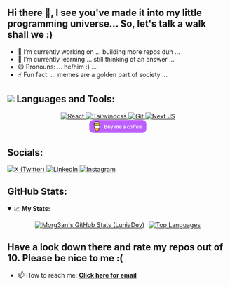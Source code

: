 ## Hi there 👋, I see you've made it into my little programming universe... So, let's talk a walk shall we :)

- 🔭 I’m currently working on ... building more repos duh ...
- 🌱 I’m currently learning ... still thinking of an answer ...
- 😄 Pronouns: ... he/him :) ...
- ⚡ Fun fact: ... memes are a golden part of society ...
  
<!-- <p align="center"><img src="https://capsule-render.vercel.app/api?text=Hey Everyone!🕹️&animation=fadeIn&type=waving&color=gradient&height=100"/></p> -->
<!-- type=wave&color=auto&height=300&section=header&text=capsule%20render&fontSize=90 -->
<!-- <img src="https://giphy.com/gifs/vzO0Vc8b2VBLi" alt="doggy programmer"> -->
## <img src="https://media.giphy.com/media/1ynCEtlgMPAeNAqdnu/giphy.gif" width="25"> Languages and Tools:
<div align="center">
  <a href="#">
    <img alt="React" src="https://img.shields.io/badge/-React-000000?style=for-the-badge&logo=react&logoColor=white" />
    <img alt="Tailwindcss" src="https://img.shields.io/badge/-Tailwindcss-00E719?style=for-the-badge&logo=tailwindcss&logoColor=blue" /> 
    <img alt="Git" src="https://img.shields.io/badge/-Git-00E719?style=for-the-badge&logo=git&logoColor=white" />
    <!-- <img alt="Express JS" src="https://img.shields.io/badge/-Express_JS-00E719?style=for-the-badge&logo=expressjs&logoColor=white" /> -->
    <img alt="Next JS" src="https://img.shields.io/badge/-Next_JS-000000?style=for-the-badge&logo=nextjs&logoColor=white" />
  </a>
</div>
<div align="center">
  <a href="https://buymeacoffee.com/mulweyemorh">
    <img height="30" src="https://github.com/levos-snr/levos-snr/blob/master/icon/buy-me-a-coffee.png?raw=true">
  </a>
</div>

## Socials:
<a href="https://x.com/morg3an?t=p1XO1bqB-dFLNJC0ezVfNg&s=09">
    <img src="https://cdn.jsdelivr.net/npm/simple-icons@v9/icons/x.svg" alt="X (Twitter)" width="30" height="30">
</a>
<a href="https://www.linkedin.com/in/keath-morgan-7456a9239?utm_source=share&utm_campaign=share_via&utm_content=profile&utm_medium=android_app">
    <img src="https://cdn.jsdelivr.net/npm/simple-icons@v9/icons/linkedin.svg" alt="LinkedIn" width="30" height="30">
</a>
<a href="https://www.instagram.com/_mor.gqn_?igsh=dG9xNW1scjF2bjZq">
    <img src="https://cdn.jsdelivr.net/npm/simple-icons@v9/icons/instagram.svg" alt="Instagram" width="30" height="30">
</a>

<!-- ![image](https://github.com/Morg3an/Morg3an/assets/120377070/c23c7103-a5db-4dfe-952e-afe60d423fe9) -->


## GitHub Stats:
<details open="">
<summary>
  <g-emoji class="g-emoji" alias="chart_with_upwards_trend" fallback-src="https://github.githubassets.com/images/icons/emoji/unicode/1f4c8.png">📈</g-emoji> 
  <strong>My Stats:</strong>
</summary>

<p align="center">
  <div style="display: flex; justify-content: center; flex-wrap: wrap; gap: 10px; max-width: 800px; margin: auto;">
    <a href="https://github.com/Morg3an">
      <img src="https://github-stats-alpha.vercel.app/api?username=Morg3an&theme=chartreuse-dark&hide_border=true&count_private=true&include_all_commits=true" alt="Morg3an's GitHub Stats (LuniaDev)" style="width: 48%; max-width: 400px;" />
    </a>
    <a href="https://github.com/Morg3an">
      <img src="https://github-readme-stats.vercel.app/api/top-langs/?username=Morg3an&theme=chartreuse-dark&hide_border=true&include_all_commits=true&count_private=true&layout=compact" alt="Top Languages" style="width: 48%; max-width: 400px;" />
    </a>
  </div>
</p>




## Have a look down there and rate my repos out of 10. Please be nice to me :( 
- 📫 How to reach me: <a href="mulweyemorgan12@gmail.com"><strong> Click here for email </strong></a>

